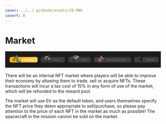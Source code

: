 ```yaml
---
cover: ../../.gitbook/assets/29.PNG
coverY: 0
---
```


# Market

![](<../../.gitbook/assets/5 (1).png>)



There will be an internal NFT market where players will be able to improve their economy by allowing them to trade, sell or acquire NFTs. These transactions will incur a tax cost of 15% in any form of use of the market, which will be refunded to the reward pool.

The market will use Etr as the default token, and users themselves specify the NFT price they deem appropriate to sell/purchase, so please pay attention to the price of each NFT in the market as much as possible! The spacecraft in the mission cannot be sold on the market.
